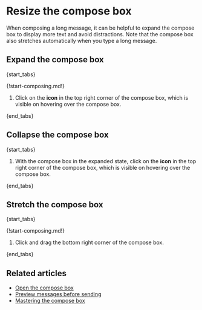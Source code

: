 # Resize the compose box

When composing a long message, it can be helpful to expand the compose
box to display more text and avoid distractions. Note that the compose
box also stretches automatically when you type a long message.

## Expand the compose box

{start_tabs}

{!start-composing.md!}

1. Click on the **<i class="zulip-icon zulip-icon-expand-diagonal"></i> icon** in the top
   right corner of the compose box, which is visible on hovering over the compose box.

{end_tabs}

## Collapse the compose box

{start_tabs}

1. With the compose box in the expanded state, click on the **<i class="zulip-icon
   zulip-icon-collapse-diagonal"></i> icon** in the top right corner of the compose box,
   which is visible on hovering over the compose box.

{end_tabs}

## Stretch the compose box

{start_tabs}

{!start-composing.md!}

1. Click and drag the bottom right corner of the compose box.

{end_tabs}

## Related articles

* [Open the compose box](/help/open-the-compose-box)
* [Preview messages before sending](/help/preview-your-message-before-sending)
* [Mastering the compose box](/help/mastering-the-compose-box)
